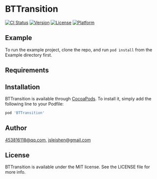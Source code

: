 # BTTransition

[![CI Status](https://img.shields.io/travis/453816118@qq.com/BTTransition.svg?style=flat)](https://travis-ci.org/453816118@qq.com/BTTransition)
[![Version](https://img.shields.io/cocoapods/v/BTTransition.svg?style=flat)](https://cocoapods.org/pods/BTTransition)
[![License](https://img.shields.io/cocoapods/l/BTTransition.svg?style=flat)](https://cocoapods.org/pods/BTTransition)
[![Platform](https://img.shields.io/cocoapods/p/BTTransition.svg?style=flat)](https://cocoapods.org/pods/BTTransition)

## Example

To run the example project, clone the repo, and run `pod install` from the Example directory first.

## Requirements

## Installation

BTTransition is available through [CocoaPods](https://cocoapods.org). To install
it, simply add the following line to your Podfile:

```ruby
pod 'BTTransition'
```

## Author

453816118@qq.com, jsleishen@gmail.com

## License

BTTransition is available under the MIT license. See the LICENSE file for more info.
